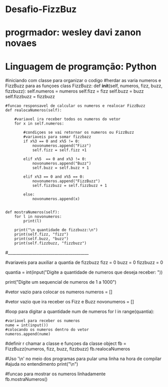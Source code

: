 # Desafio-FizzBuz
# progrmador: wesley davi zanon novaes
# Linguagem de programção: Python
#iniciando com classe para organizar o codigo
#herdar as varia numeros e FizzBuzz para as funçoes
class FizzBuzz:
    def __init__(self, numeros, fizz, buzz, fizzbuzz):
        self.numeros = numeros
        self.fizz = fizz
        self.buzz = buzz
        self.fizzbuzz = fizzbuzz
        
    #funcao responsavel de calcular os numeros e realocar FizzBuzz
    def realocaNumeros(self):
        
        #variavel ira receber todos os numeros do vetor
        for x in self.numeros:

            #condiçoes se vai retornar os numeros ou FizzBuzz
            #variaveis para somar fizzbazz
            if x%3 == 0 and x%5 != 0:
                novonumeros.append("Fizz")
                self.fizz = self.fizz +1
                
            elif x%5  == 0 and x%3 != 0:
                novonumeros.append("Buzz")
                self.buzz = self.buzz + 1
                
            elif x%3 == 0 and x%5 == 0:
                novonumeros.append("FizzBuzz")
                self.fizzbuzz = self.fizzbuzz + 1
                
            else:
                novonumeros.append(x)
                
                
    def mostraNumeros(self):
        for l in novonumeros:
            print(l)
            
        print("\n quantidade de fizzbuzz:\n")
        print(self.fizz, "fizz")
        print(self.buzz, "buzz")
        print(self.fizzbuzz, "fizzbuzz")
                

#________________________________________

#variaveis para auxiliar a quantia de fizzbuzz
fizz = 0 
buzz = 0
fizzbuzz = 0

quantia = int(input("Digite a quantidade de numeros que deseja receber: "))

print("Digite um sequencial de numeros de 1 a 1000")

#vetor vazio para colocar os numeros
numeros = []

#vetor vazio que ira receber os Fizz e Buzz
novonumeros = []

#loop para digitar a quantidade num de numeros
for l in range(quantia):
    
    #variavel para receber os numeros
    nume = int(input())
    #colocando os numeros dentro do vetor
    numeros.append(nume)
    
#definir r chamar a classe e funçoes da classe object
fb = FizzBuzz(numeros, fizz, buzz, fizzbuzz)
fb.realocaNumeros

#Uso '\n' no meio dos programas para pular uma linha na hora de compilar
#ajuda no entendimento
print("\n")

#funcao para mostrar os numeros linhadamente    
fb.mostraNumeros()

